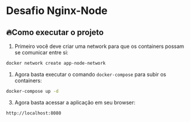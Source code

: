 # Desafio Nginx-Node

## 🔥Como executar o projeto

1. Primeiro você deve criar uma network para que os containers possam se comunicar entre si:

```bash
docker network create app-node-network
```

1. Agora basta executar o comando `docker-compose` para subir os containers:

```bash
docker-compose up -d
```

3. Agora basta acessar a aplicação em seu browser:

```bash
http://localhost:8080
```